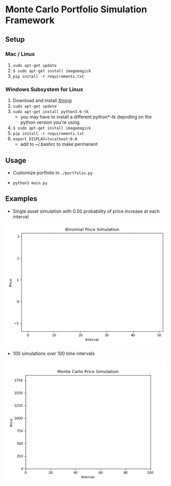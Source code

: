 # Monte Carlo Portfolio Simulation Framework

## Setup

### Mac / Linux

1. `sudo apt-get update`
2. `$ sudo apt-get install imagemagick`
3. `pip install -r requirements.txt`


### Windows Subsystem for Linux

1. Download and install [Xming](https://sourceforge.net/projects/xming/)
2. `sudo apt-get update`
3. `sudo apt-get install python3.6-tk` 
    - you may have to install a different python*-tk depnding on the python version you're using
4. `$ sudo apt-get install imagemagick`
5. `pip install -r requirements.txt`
6. `export DISPLAY=localhost:0.0`
    - add to ~/.bashrc to make permanent

## Usage

- Customize portfolio in ```./portfolio.py```

- `python3 main.py`

## Examples

- Single asset simulation with 0.50 probability of price increase at each interval

![](figures/singlePriceSimulation.gif)

- 100 simulations over 100 time intervals

![](figures/monteCarlo2.gif)
